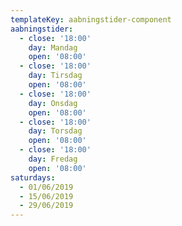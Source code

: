 ```yaml
---
templateKey: aabningstider-component
aabningstider:
  - close: '18:00'
    day: Mandag
    open: '08:00'
  - close: '18:00'
    day: Tirsdag
    open: '08:00'
  - close: '18:00'
    day: Onsdag
    open: '08:00'
  - close: '18:00'
    day: Torsdag
    open: '08:00'
  - close: '18:00'
    day: Fredag
    open: '08:00'
saturdays:
  - 01/06/2019
  - 15/06/2019
  - 29/06/2019
---
```


